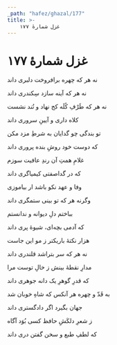 ```yaml
---
_path: "hafez/ghazal/177"
title: >-
    غزل شمارهٔ ۱۷۷
---
```

# غزل شمارهٔ ۱۷۷

<div class="b" id="bn1"><div class="m1"><p>نه هر که چهره برافروخت دلبری داند</p></div>
<div class="m2"><p>نه هر که آینه سازد سِکندری داند</p></div></div>
<div class="b" id="bn2"><div class="m1"><p>نه هر که طَرْفِ کُلَه کج نهاد و تُند نشست</p></div>
<div class="m2"><p>کلاه داری و آیینِ سروری داند</p></div></div>
<div class="b" id="bn3"><div class="m1"><p>تو بندگی چو گدایان به شرطِ مزد مکن</p></div>
<div class="m2"><p>که دوست خود روشِ بنده پروری داند</p></div></div>
<div class="b" id="bn4"><div class="m1"><p>غلامِ همتِ آن رندِ عافیت سوزم</p></div>
<div class="m2"><p>که در گداصفتی کیمیاگری داند</p></div></div>
<div class="b" id="bn5"><div class="m1"><p>وفا و عهد نکو باشد ار بیاموزی</p></div>
<div class="m2"><p>وگرنه هر که تو بینی ستمگری داند</p></div></div>
<div class="b" id="bn6"><div class="m1"><p>بباختم دلِ دیوانه و ندانستم</p></div>
<div class="m2"><p>که آدمی بچه‌ای، شیوهٔ پری داند</p></div></div>
<div class="b" id="bn7"><div class="m1"><p>هزار نکتهٔ باریکتر ز مو این جاست</p></div>
<div class="m2"><p>نه هر که سر بتراشد قلندری داند</p></div></div>
<div class="b" id="bn8"><div class="m1"><p>مدارِ نقطهٔ بینش ز خالِ توست مرا</p></div>
<div class="m2"><p>که قدرِ گوهرِ یک دانه جوهری داند</p></div></div>
<div class="b" id="bn9"><div class="m1"><p>به قَدّ و چهره هر آنکس که شاهِ خوبان شد</p></div>
<div class="m2"><p>جهان بگیرد اگر دادگستری داند</p></div></div>
<div class="b" id="bn10"><div class="m1"><p>ز شعرِ دلکَشِ حافظ کسی بُوَد آگاه</p></div>
<div class="m2"><p>که لطفِ طبع و سخن گفتن دری داند</p></div></div>
